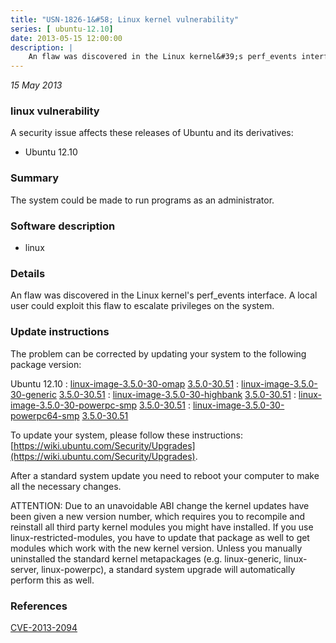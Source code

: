 ```yaml
---
title: "USN-1826-1&#58; Linux kernel vulnerability"
series: [ ubuntu-12.10]
date: 2013-05-15 12:00:00
description: |
    An flaw was discovered in the Linux kernel&#39;s perf_events interface. A local user could exploit this flaw to escalate privileges on the system. 
--- 
```

 
 

*15 May 2013*

### linux vulnerability

A security issue affects these releases of Ubuntu and its derivatives:

* Ubuntu 12.10

### Summary

The system could be made to run programs as an administrator. 

### Software description

* linux 

### Details

An flaw was discovered in the Linux kernel&#39;s perf_events interface. A local user could exploit this flaw to escalate privileges on the system. 

### Update instructions

The problem can be corrected by updating your system to the following package version:

Ubuntu 12.10
 : [linux-image-3.5.0-30-omap](https://launchpad.net/ubuntu/+source/linux) <span> [3.5.0-30.51](https://launchpad.net/ubuntu/+source/linux/3.5.0-30.51) </span> 
 : [linux-image-3.5.0-30-generic](https://launchpad.net/ubuntu/+source/linux) <span> [3.5.0-30.51](https://launchpad.net/ubuntu/+source/linux/3.5.0-30.51) </span> 
 : [linux-image-3.5.0-30-highbank](https://launchpad.net/ubuntu/+source/linux) <span> [3.5.0-30.51](https://launchpad.net/ubuntu/+source/linux/3.5.0-30.51) </span> 
 : [linux-image-3.5.0-30-powerpc-smp](https://launchpad.net/ubuntu/+source/linux) <span> [3.5.0-30.51](https://launchpad.net/ubuntu/+source/linux/3.5.0-30.51) </span> 
 : [linux-image-3.5.0-30-powerpc64-smp](https://launchpad.net/ubuntu/+source/linux) <span> [3.5.0-30.51](https://launchpad.net/ubuntu/+source/linux/3.5.0-30.51) </span> 

To update your system, please follow these instructions: [https://wiki.ubuntu.com/Security/Upgrades](https://wiki.ubuntu.com/Security/Upgrades).

After a standard system update you need to reboot your computer to make all the necessary changes.

ATTENTION: Due to an unavoidable ABI change the kernel updates have been given a new version number, which requires you to recompile and reinstall all third party kernel modules you might have installed. If you use linux-restricted-modules, you have to update that package as well to get modules which work with the new kernel version. Unless you manually uninstalled the standard kernel metapackages (e.g. linux-generic, linux-server, linux-powerpc), a standard system upgrade will automatically perform this as well. 

### References

 
 [CVE-2013-2094](http://people.ubuntu.com/~ubuntu-security/cve/CVE-2013-2094)
 

